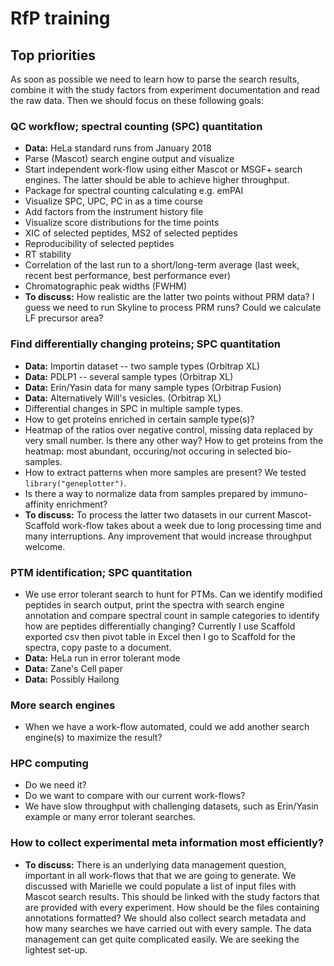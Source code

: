 # RfP training


## Top priorities

As soon as possible we need to learn how to parse the search results,
combine it with the study factors from experiment documentation and
read the raw data. Then we should focus on these following goals:

### QC workflow; spectral counting (SPC) quantitation

 * **Data:** HeLa standard runs from January 2018
 * Parse (Mascot) search engine output and visualize
 * Start independent work-flow using either Mascot or MSGF+ search
   engines. The latter should be able to achieve higher throughput.
 * Package for spectral counting calculating e.g. emPAI
 * Visualize SPC, UPC, PC in as a time course
 * Add factors from the instrument history file
 * Visualize score distributions for the time points
 * XIC of selected peptides, MS2 of selected peptides
 * Reproducibility of selected peptides
 * RT stability
 * Correlation of the last run to a short/long-term average (last
   week, recent best performance, best performance ever)
 * Chromatographic peak widths (FWHM)
 * **To discuss:** How realistic are the latter two points without PRM
   data? I guess we need to run Skyline to process PRM runs? Could we
   calculate LF precursor area?

### Find differentially changing proteins; SPC quantitation

 * **Data:** Importin dataset -- two sample types (Orbitrap XL)
 * **Data:** PDLP1 -- several sample types (Orbitrap XL)
 * **Data:** Erin/Yasin data for many sample types (Orbitrap Fusion)
 * **Data:** Alternatively Will's vesicles. (Orbitrap XL)
 * Differential changes in SPC in multiple sample types.
 * How to get proteins enriched in certain sample type(s)?
 * Heatmap of the ratios over negative control, missing data replaced
   by very small number. Is there any other way? How to get proteins
   from the heatmap: most abundant, occuring/not occuring in selected
   bio-samples.
 * How to extract patterns when more samples are present? We tested
   `library("geneplotter")`.
 * Is there a way to normalize data from samples prepared by
   immuno-affinity enrichment?
 * **To discuss:** To process the latter two datasets in our current
   Mascot-Scaffold work-flow takes about a week due to long processing
   time and many interruptions. Any improvement that would increase
   throughput welcome.

### PTM identification; SPC quantitation

 * We use error tolerant search to hunt for PTMs. Can we identify
   modified peptides in search output, print the spectra with search
   engine annotation and compare spectral count in sample categories
   to identify how are peptides differentially changing? Currently I
   use Scaffold exported csv then pivot table in Excel then I go to
   Scaffold for the spectra, copy paste to a document.
 * **Data:** HeLa run in error tolerant mode
 * **Data:** Zane's Cell paper
 * **Data:** Possibly Hailong

### More search engines

 * When we have a work-flow automated, could we add another search
   engine(s) to maximize the result?

### HPC computing

 * Do we need it?
 * Do we want to compare with our current work-flows?
 * We have slow throughput with challenging datasets, such as
   Erin/Yasin example or many error tolerant searches.

### How to collect experimental meta information most efficiently?

 * **To discuss:** There is an underlying data management question,
   important in all work-flows that that we are going to generate. We
   discussed with Marielle we could populate a list of input files
   with Mascot search results. This should be linked with the study
   factors that are provided with every experiment. How should be the
   files containing annotations formatted? We should also collect
   search metadata and how many searches we have carried out with
   every sample. The data management can get quite complicated
   easily. We are seeking the lightest set-up.


